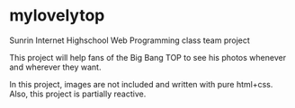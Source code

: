 # mylovelytop

Sunrin Internet Highschool Web Programming class team project

This project will help fans of the Big Bang TOP to see his photos whenever and wherever they want.

In this project, images are not included and written with pure html+css. Also, this project is partially reactive.
